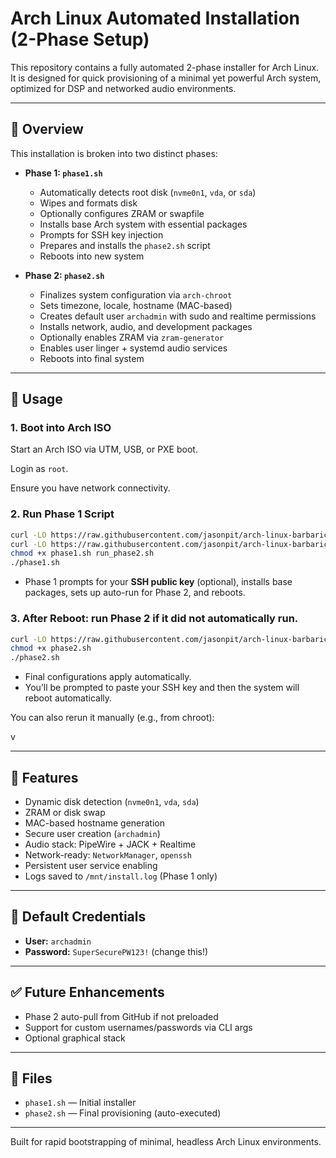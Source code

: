 # Arch Linux Automated Installation (2-Phase Setup)

This repository contains a fully automated 2-phase installer for Arch Linux. It is designed for quick provisioning of a minimal yet powerful Arch system, optimized for DSP and networked audio environments.

---

## 🚀 Overview

This installation is broken into two distinct phases:

- **Phase 1: `phase1.sh`**
  - Automatically detects root disk (`nvme0n1`, `vda`, or `sda`)
  - Wipes and formats disk
  - Optionally configures ZRAM or swapfile
  - Installs base Arch system with essential packages
  - Prompts for SSH key injection
  - Prepares and installs the `phase2.sh` script
  - Reboots into new system

- **Phase 2: `phase2.sh`**
  - Finalizes system configuration via `arch-chroot`
  - Sets timezone, locale, hostname (MAC-based)
  - Creates default user `archadmin` with sudo and realtime permissions
  - Installs network, audio, and development packages
  - Optionally enables ZRAM via `zram-generator`
  - Enables user linger + systemd audio services
  - Reboots into final system

---

## 🔧 Usage

### 1. Boot into Arch ISO

Start an Arch ISO via UTM, USB, or PXE boot.

Login as `root`.

Ensure you have network connectivity.

### 2. Run Phase 1 Script

```bash
curl -LO https://raw.githubusercontent.com/jasonpit/arch-linux-barbaric-quick-install/master/phase1.sh
curl -LO https://raw.githubusercontent.com/jasonpit/arch-linux-barbaric-quick-install/master/run_phase2.sh
chmod +x phase1.sh run_phase2.sh
./phase1.sh
```


* Phase 1 prompts for your **SSH public key** (optional), installs base packages, sets up auto-run for Phase 2, and reboots.

### 3. After Reboot: run Phase 2 if it did not automatically run.

```bash
curl -LO https://raw.githubusercontent.com/jasonpit/arch-linux-barbaric-quick-install/master/phase2.sh
chmod +x phase2.sh
./phase2.sh
```

* Final configurations apply automatically.
* You’ll be prompted to paste your SSH key and then the system will reboot automatically.

You can also rerun it manually (e.g., from chroot):

 v

---

## 🧠 Features

* Dynamic disk detection (`nvme0n1`, `vda`, `sda`)
* ZRAM or disk swap
* MAC-based hostname generation
* Secure user creation (`archadmin`)
* Audio stack: PipeWire + JACK + Realtime
* Network-ready: `NetworkManager`, `openssh`
* Persistent user service enabling
* Logs saved to `/mnt/install.log` (Phase 1 only)

---

## 🔐 Default Credentials

* **User:** `archadmin`
* **Password:** `SuperSecurePW123!` (change this!)

---

## ✅ Future Enhancements

* Phase 2 auto-pull from GitHub if not preloaded
* Support for custom usernames/passwords via CLI args
* Optional graphical stack

---

## 📁 Files

* `phase1.sh` — Initial installer
* `phase2.sh` — Final provisioning (auto-executed)

---

Built for rapid bootstrapping of minimal, headless Arch Linux environments.
